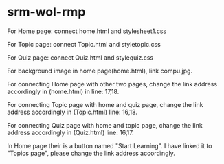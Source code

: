 # srm-wol-rmp
For Home page: connect home.html and stylesheet1.css

For Topic page: connect Topic.html and styletopic.css

For Quiz page: connect Quiz.html and stylequiz.css

For background image in home page(home.html), link compu.jpg.

For connecting Home page with other two pages, change the link address accordingly in (home.html) in line: 17,18.

For connecting Topic page with home and quiz page, change the link address accordingly in (Topic.html) line: 16,18.

For connecting Quiz page with home and topic page, change the link address accordingly in (Quiz.html) line: 16,17.

In Home page their is a button named "Start Learning". I have linked it to "Topics page", please change the link address accordingly.
